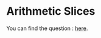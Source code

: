 # Arithmetic Slices

You can find the question :
<a href="https://leetcode.com/problems/arithmetic-slices/description/">here</a>.
